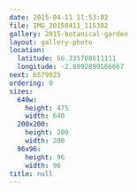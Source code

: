 ```yaml
---
date: 2015-04-11 11:53:02
file: IMG_20150411_115302
gallery: 2015-botanical-garden
layout: gallery-photo
location:
  latitude: 56.335708611111
  longitude: -2.8092899166667
next: b579925
ordering: 0
sizes:
  640w:
    height: 475
    width: 640
  200x200:
    height: 200
    width: 200
  96x96:
    height: 96
    width: 96
title: null
---
```

